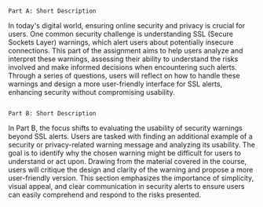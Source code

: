                                                                                  Part A: Short Description

In today's digital world, ensuring online security and privacy is crucial for users. One common security challenge is understanding SSL (Secure Sockets Layer) warnings, which alert users about potentially insecure connections. This part of the assignment aims to help users analyze and interpret these warnings, assessing their ability to understand the risks involved and make informed decisions when encountering such alerts. Through a series of questions, users will reflect on how to handle these warnings and design a more user-friendly interface for SSL alerts, enhancing security without compromising usability.

                                                                                 Part B: Short Description

In Part B, the focus shifts to evaluating the usability of security warnings beyond SSL alerts. Users are tasked with finding an additional example of a security or privacy-related warning message and analyzing its usability. The goal is to identify why the chosen warning might be difficult for users to understand or act upon. Drawing from the material covered in the course, users will critique the design and clarity of the warning and propose a more user-friendly version. This section emphasizes the importance of simplicity, visual appeal, and clear communication in security alerts to ensure users can easily comprehend and respond to the risks presented.

